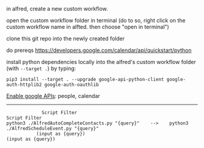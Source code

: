 in alfred, create a new custom workflow.

open the custom workflow folder in terminal (do to so, right click on the custom workflow name in alfted. then choose "open in terminal")

clone this git repo into the newly created folder

do prereqs https://developers.google.com/calendar/api/quickstart/python

install python dependencies locally into the alfred's custom workflow folder (with `--target .`) by typing:
```
pip3 install --target . --upgrade google-api-python-client google-auth-httplib2 google-auth-oauthlib
```

[Enable google APIs](https://console.cloud.google.com/apis/library): people, calendar


_______

```
             Script Filter                                               Script Filter
python3 ./AlfredAutoCompleteContacts.py "{query}"    -->    python3 ./AlfredScheduleEvent.py "{query}"
           (input as {query})                                           (input as {query})
```

